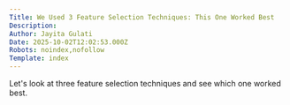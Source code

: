 ```yaml
---
Title: We Used 3 Feature Selection Techniques: This One Worked Best
Description: 
Author: Jayita Gulati
Date: 2025-10-02T12:02:53.000Z
Robots: noindex,nofollow
Template: index
---
```

Let's look at three feature selection techniques and see which one worked best.